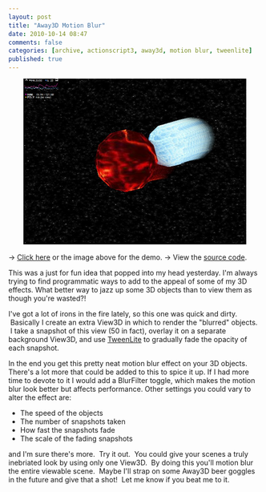 ```yaml
---
layout: post
title: "Away3D Motion Blur"
date: 2010-10-14 08:47
comments: false
categories: [archive, actionscript3, away3d, motion blur, tweenlite]
published: true
---
```


<p style="text-align: center;"><a href="/demos/away3d_motion/away3d_motion.html" class="fancybox.iframe"><img title="away3d_motion" src="/images/motionblur.jpg" alt="" width="445" height="331" /></a></p>

→ <a class="fancybox.iframe" href="/demos/away3d_motion/away3d_motion.html">Click here</a> or the image above for the demo.
→ View the <a href="/demos/away3d_motion/srcview/index.html">source code</a>.

This was a just for fun idea that popped into my head yesterday.  I'm always trying to find programmatic ways to add to the appeal of some of my 3D effects.  What better way to jazz up some 3D objects than to view them as though you're wasted?!

I've got a lot of irons in the fire lately, so this one was quick and dirty.  Basically I create an extra View3D in which to render the "blurred" objects.  I take a snapshot of this view (50 in fact), overlay it on a separate background View3D, and use <a href="http://www.greensock.com/tweenlite/" target="_blank">TweenLite</a> to gradually fade the opacity of each snapshot.

In the end you get this pretty neat motion blur effect on your 3D objects.  There's a lot more that could be added to this to spice it up.  If I had more time to devote to it I would add a BlurFilter toggle, which makes the motion blur look better but affects performance.  Other settings you could vary to alter the effect are:
<ul>
	<li>The speed of the objects</li>
	<li>The number of snapshots taken</li>
	<li>How fast the snapshots fade</li>
	<li>The scale of the fading snapshots</li>
</ul>
and I'm sure there's more.  Try it out.  You could give your scenes a truly inebriated look by using only one View3D.  By doing this you'll motion blur the entire viewable scene.  Maybe I'll strap on some Away3D beer goggles in the future and give that a shot!  Let me know if you beat me to it.